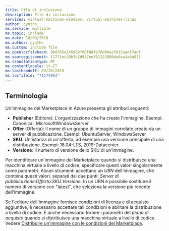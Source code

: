 ```yaml
---
title: File di inclusione
description: File di inclusione
services: virtual-machines-windows, virtual-machines-linux
author: cynthn
ms.service: multiple
ms.topic: include
ms.date: 10/09/2018
ms.author: cynthn
ms.custom: include file
ms.openlocfilehash: 98d765e2f6909f00f8dfe76d06aef017aad67adf
ms.sourcegitcommit: f2771ec28b7d2d937eef81223980da8ea1a6a531
ms.translationtype: MT
ms.contentlocale: it-IT
ms.lasthandoff: 09/20/2019
ms.locfileid: "71174963"
---
```

## <a name="terminology"></a>Terminologia

Un'immagine del Marketplace in Azure presenta gli attributi seguenti:

* **Publisher** (Editore): L'organizzazione che ha creato l'immagine. Esempi: Canonical, MicrosoftWindowsServer
* **Offer** (Offerta): Il nome di un gruppo di immagini correlate create da un server di pubblicazione. Esempi: UbuntuServer, WindowsServer
* **SKU**: Un'istanza di un'offerta, ad esempio una versione principale di una distribuzione. Esempi: 18.04-LTS, 2019-Datacenter
* **Versione**: Il numero di versione dello SKU di un'immagine. 

Per identificare un'immagine del Marketplace quando si distribuisce una macchina virtuale a livello di codice, specificare questi valori singolarmente come parametri. Alcuni strumenti accettano un *URN* dell'immagine, che combina questi valori, separati dai due punti: *Server di pubblicazione*:*Offerta*:*SKU*:*Versione*. In un URN è possibile sostituire il numero di versione con "latest", che seleziona la versione più recente dell'immagine. 

Se l'editore dell'immagine fornisce condizioni di licenza e di acquisto aggiuntive, è necessario accettare tali condizioni e abilitare la distribuzione a livello di codice. È anche necessario fornire i parametri del *piano di acquisto* quando si distribuisce una macchina virtuale a livello di codice. Vedere [Distribuire un'immagine con le condizioni del Marketplace](#deploy-an-image-with-marketplace-terms).
